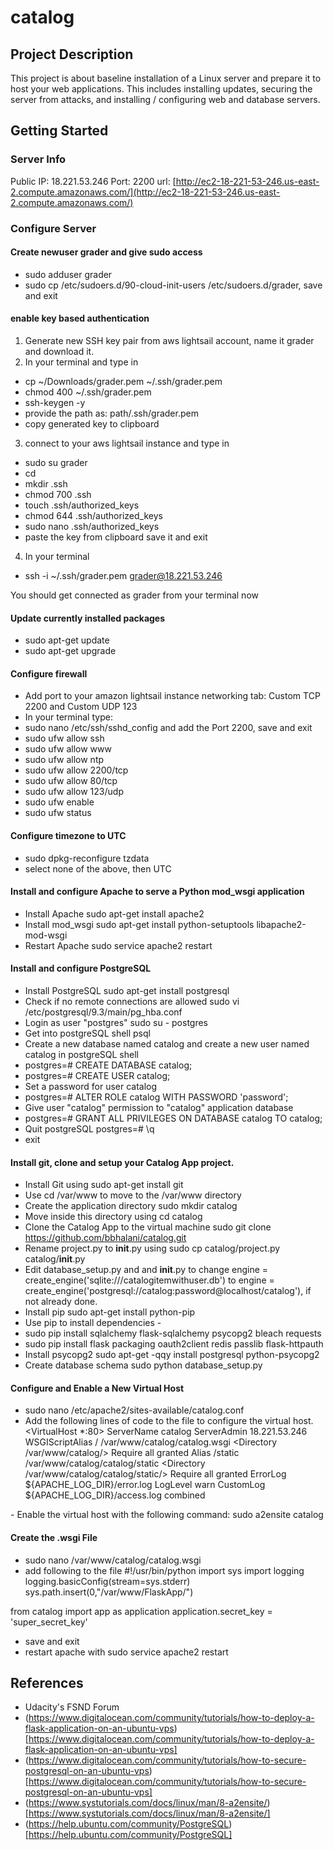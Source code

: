 # catalog

## Project Description

This project is about baseline installation of a Linux server and prepare it to host your web applications. This includes installing updates, securing the server from attacks, and installing / configuring web and database servers.

## Getting Started

### Server Info 
Public IP: 18.221.53.246
Port: 2200
url: [http://ec2-18-221-53-246.us-east-2.compute.amazonaws.com/](http://ec2-18-221-53-246.us-east-2.compute.amazonaws.com/)

### Configure Server

#### Create newuser grader and give sudo access
- sudo adduser grader
- sudo cp /etc/sudoers.d/90-cloud-init-users /etc/sudoers.d/grader, save and exit

#### enable key based authentication
1. Generate new SSH key pair from aws lightsail account, name it grader and download it.
2. In your terminal and type in
- cp ~/Downloads/grader.pem ~/.ssh/grader.pem
- chmod 400 ~/.ssh/grader.pem
- ssh-keygen -y
- provide the path as:  path/.ssh/grader.pem
- copy generated key to clipboard
3. connect to your aws lightsail instance and type in
- sudo su grader
- cd
- mkdir .ssh
- chmod 700 .ssh
- touch .ssh/authorized_keys
- chmod 644 .ssh/authorized_keys
- sudo nano .ssh/authorized_keys
- paste the key from clipboard save it and exit
4. In your terminal
- ssh -i ~/.ssh/grader.pem grader@18.221.53.246

You should get connected as grader from your terminal now

#### Update currently installed packages
- sudo apt-get update
- sudo apt-get upgrade

#### Configure firewall
- Add port to your amazon lightsail instance networking tab: Custom TCP 2200 and Custom UDP 123
- In your terminal type:
- sudo nano /etc/ssh/sshd_config and add the Port 2200, save and exit
- sudo ufw allow ssh
- sudo ufw allow www
- sudo ufw allow ntp
- sudo ufw allow 2200/tcp
- sudo ufw allow 80/tcp
- sudo ufw allow 123/udp
- sudo ufw enable 
- sudo ufw status

#### Configure timezone to UTC
- sudo dpkg-reconfigure tzdata
- select none of the above, then UTC

#### Install and configure Apache to serve a Python mod_wsgi application
- Install Apache sudo apt-get install apache2
- Install mod_wsgi sudo apt-get install python-setuptools libapache2-mod-wsgi
- Restart Apache sudo service apache2 restart

#### Install and configure PostgreSQL
- Install PostgreSQL sudo apt-get install postgresql
- Check if no remote connections are allowed sudo vi /etc/postgresql/9.3/main/pg_hba.conf
- Login as user "postgres" sudo su - postgres
- Get into postgreSQL shell psql
- Create a new database named catalog and create a new user named catalog in postgreSQL shell
- postgres=# CREATE DATABASE catalog;
- postgres=# CREATE USER catalog;
- Set a password for user catalog
- postgres=# ALTER ROLE catalog WITH PASSWORD 'password';
- Give user "catalog" permission to "catalog" application database
- postgres=# GRANT ALL PRIVILEGES ON DATABASE catalog TO catalog;
- Quit postgreSQL postgres=# \q
- exit

#### Install git, clone and setup your Catalog App project.
- Install Git using sudo apt-get install git
- Use cd /var/www to move to the /var/www directory
- Create the application directory sudo mkdir catalog
- Move inside this directory using cd catalog
- Clone the Catalog App to the virtual machine sudo git clone https://github.com/bbhalani/catalog.git
- Rename project.py to __init__.py using sudo cp catalog/project.py catalog/__init__.py
- Edit database_setup.py and and __init__.py to change engine = create_engine('sqlite:///catalogitemwithuser.db') to engine = create_engine('postgresql://catalog:password@localhost/catalog'), if not already done.
- Install pip sudo apt-get install python-pip
- Use pip to install dependencies -
- sudo pip install sqlalchemy flask-sqlalchemy psycopg2 bleach requests
- sudo pip install flask packaging oauth2client redis passlib flask-httpauth
- Install psycopg2 sudo apt-get -qqy install postgresql python-psycopg2
- Create database schema sudo python database_setup.py

#### Configure and Enable a New Virtual Host
- sudo nano /etc/apache2/sites-available/catalog.conf
- Add the following lines of code to the file to configure the virtual host.
<VirtualHost *:80>
	      ServerName catalog
        ServerAdmin 18.221.53.246
        WSGIScriptAlias / /var/www/catalog/catalog.wsgi
        <Directory /var/www/catalog/>
                Require all granted
        </Directory>
        Alias /static /var/www/catalog/catalog/static
        <Directory /var/www/catalog/catalog/static/>
                Require all granted
        </Directory>
	ErrorLog ${APACHE_LOG_DIR}/error.log
	LogLevel warn
	CustomLog ${APACHE_LOG_DIR}/access.log combined
</VirtualHost>
- Enable the virtual host with the following command: sudo a2ensite catalog

#### Create the .wsgi File
- sudo nano /var/www/catalog/catalog.wsgi
- add following to the file
#!/usr/bin/python
import sys
import logging
logging.basicConfig(stream=sys.stderr)
sys.path.insert(0,"/var/www/FlaskApp/")

from catalog import app as application
application.secret_key = 'super_secret_key'
 - save and exit
 - restart apache with sudo service apache2 restart
 
 ## References
 - Udacity's FSND Forum
 - (https://www.digitalocean.com/community/tutorials/how-to-deploy-a-flask-application-on-an-ubuntu-vps)[https://www.digitalocean.com/community/tutorials/how-to-deploy-a-flask-application-on-an-ubuntu-vps]
 - (https://www.digitalocean.com/community/tutorials/how-to-secure-postgresql-on-an-ubuntu-vps)[https://www.digitalocean.com/community/tutorials/how-to-secure-postgresql-on-an-ubuntu-vps]
 - (https://www.systutorials.com/docs/linux/man/8-a2ensite/)[https://www.systutorials.com/docs/linux/man/8-a2ensite/]
 - (https://help.ubuntu.com/community/PostgreSQL)[https://help.ubuntu.com/community/PostgreSQL]
